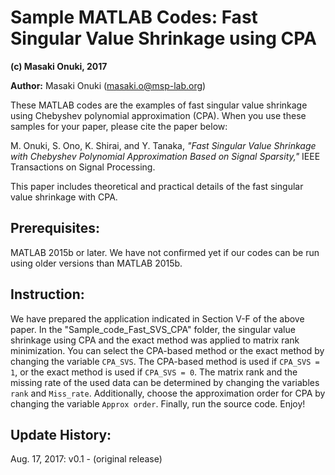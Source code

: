 # Sample MATLAB Codes: Fast Singular Value Shrinkage using CPA

**(c) Masaki Onuki, 2017**

**Author:** Masaki Onuki (masaki.o@msp-lab.org)

These MATLAB codes are the examples of fast singular value shrinkage using Chebyshev polynomial approximation (CPA). When you use these samples for your paper, please cite the paper below:

M. Onuki, S. Ono, K. Shirai, and Y. Tanaka, *"Fast Singular Value Shrinkage with Chebyshev Polynomial Approximation Based on Signal Sparsity,"* IEEE Transactions on Signal Processing.

This paper includes theoretical and practical details of the fast singular value shrinkage with CPA.

## Prerequisites:

MATLAB 2015b or later. We have not confirmed yet if our codes can be run using older versions than MATLAB 2015b.

## Instruction:

We have prepared the application indicated in Section V-F of the above paper. In the "Sample_code_Fast_SVS_CPA" folder, the singular value shrinkage using CPA and the exact method was applied to matrix rank minimization. You can select the CPA-based method or the exact method by changing the variable `CPA_SVS`. The CPA-based method is used if `CPA_SVS = 1`, or the exact method is used if `CPA_SVS = 0`. The matrix rank and the missing rate of the used data can be determined by changing the variables `rank` and `Miss_rate`. Additionally, choose the approximation order for CPA by changing the variable `Approx order`. Finally, run the source code. Enjoy!

## Update History:

Aug. 17, 2017: v0.1 - (original release)
